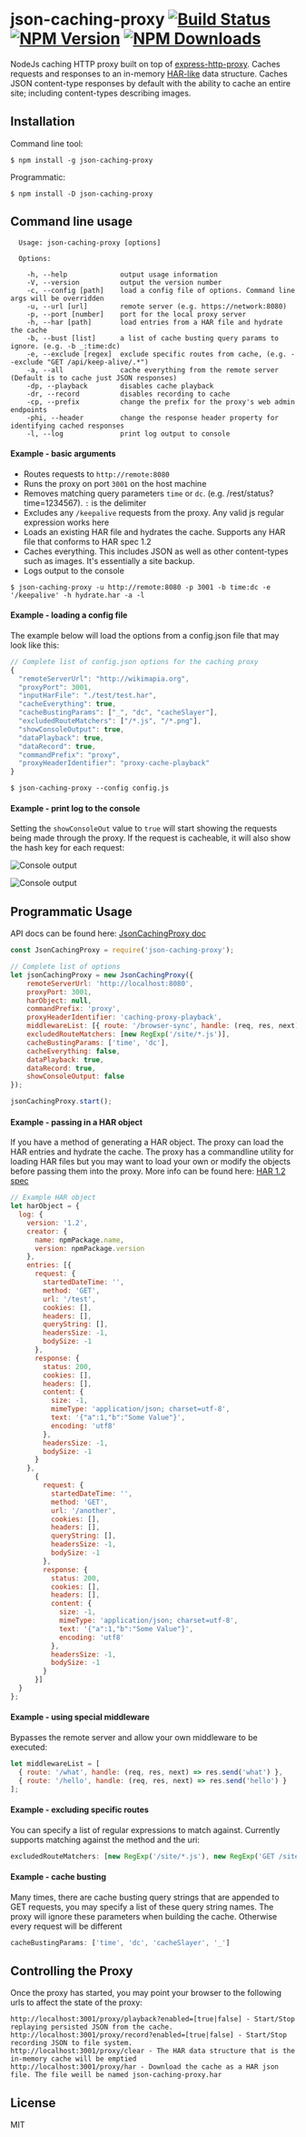 # json-caching-proxy [![Build Status](https://travis-ci.org/sonyseng/json-caching-proxy.svg?branch=master)](https://travis-ci.org/sonyseng/json-caching-proxy) [![NPM Version](http://img.shields.io/npm/v/json-caching-proxy.svg?style=flat)](https://www.npmjs.org/package/json-caching-proxy) [![NPM Downloads](https://img.shields.io/npm/dm/json-caching-proxy.svg?style=flat)](https://www.npmjs.org/package/json-caching-proxy)

NodeJs caching HTTP proxy built on top of [express-http-proxy](https://github.com/villadora/express-http-proxy). Caches requests and responses to an in-memory [HAR-like](http://www.softwareishard.com/blog/har-12-spec/) data structure. Caches JSON content-type responses by default with the ability to cache an entire site; including content-types describing images.

## Installation

Command line tool:
```
$ npm install -g json-caching-proxy
```

Programmatic:
```
$ npm install -D json-caching-proxy
```

## Command line usage

```
  Usage: json-caching-proxy [options]

  Options:

    -h, --help             output usage information
    -V, --version          output the version number
    -c, --config [path]    load a config file of options. Command line args will be overridden
    -u, --url [url]        remote server (e.g. https://network:8080)
    -p, --port [number]    port for the local proxy server
    -h, --har [path]       load entries from a HAR file and hydrate the cache
    -b, --bust [list]      a list of cache busting query params to ignore. (e.g. -b _:time:dc)
    -e, --exclude [regex]  exclude specific routes from cache, (e.g. --exclude "GET /api/keep-alive/.*")
    -a, --all              cache everything from the remote server (Default is to cache just JSON responses)
    -dp, --playback        disables cache playback
    -dr, --record          disables recording to cache
    -cp, --prefix          change the prefix for the proxy's web admin endpoints
    -phi, --header         change the response header property for identifying cached responses
    -l, --log              print log output to console
```

#### Example - basic arguments
* Routes requests to `http://remote:8080`
* Runs the proxy on port `3001` on the host machine
* Removes matching query parameters `time` or `dc`. (e.g. /rest/status?time=1234567). `:` is the delimiter
* Excludes any `/keepalive` requests from the proxy. Any valid js regular expression works here
* Loads an existing HAR file and hydrates the cache. Supports any HAR file that conforms to HAR spec 1.2
* Caches everything. This includes JSON as well as other content-types such as images. It's essentially a site backup.
* Logs output to the console

```
$ json-caching-proxy -u http://remote:8080 -p 3001 -b time:dc -e '/keepalive' -h hydrate.har -a -l
```

#### Example - loading a config file

The example below will load the options from a config.json file that may look like this:

```js
// Complete list of config.json options for the caching proxy
{
  "remoteServerUrl": "http://wikimapia.org",
  "proxyPort": 3001,
  "inputHarFile": "./test/test.har",
  "cacheEverything": true,
  "cacheBustingParams": ["_", "dc", "cacheSlayer"],
  "excludedRouteMatchers": ["/*.js", "/*.png"],
  "showConsoleOutput": true,
  "dataPlayback": true,
  "dataRecord": true,
  "commandPrefix": "proxy",
  "proxyHeaderIdentifier": "proxy-cache-playback"
}
```
```
$ json-caching-proxy --config config.js
```

#### Example - print log to the console
Setting the `showConsoleOut` value to `true` will start showing the requests being made through the proxy. If the request is cacheable, it will also show the hash key for each request:

![Console output](http://sonyseng.github.io/json-caching-proxy/images/caching-proxy1.png)

![Console output](http://sonyseng.github.io/json-caching-proxy/images/caching-proxy2.png)

## Programmatic Usage

API docs can be found here: [JsonCachingProxy doc](http://sonyseng.github.io/json-caching-proxy/jsdoc/JsonCachingProxy.html)

```js
const JsonCachingProxy = require('json-caching-proxy');

// Complete list of options
let jsonCachingProxy = new JsonCachingProxy({
    remoteServerUrl: 'http://localhost:8080',
    proxyPort: 3001,
    harObject: null,
    commandPrefix: 'proxy',
    proxyHeaderIdentifier: 'caching-proxy-playback',
    middlewareList: [{ route: '/browser-sync', handle: (req, res, next) => res.send('bypass proxy')}],
    excludedRouteMatchers: [new RegExp('/site/*.js')],
    cacheBustingParams: ['time', 'dc'],
    cacheEverything: false,
    dataPlayback: true,
    dataRecord: true,
    showConsoleOutput: false
});

jsonCachingProxy.start();
```

#### Example - passing in a HAR object
If you have a method of generating a HAR object. The proxy can load the HAR entries and hydrate the cache. The proxy has a commandline
utility for loading HAR files but you may want to load your own or modify the objects before passing them into the proxy. More info can be found
here: [HAR 1.2 spec](http://www.softwareishard.com/blog/har-12-spec/)

```js
// Example HAR object
let harObject = {
  log: {
    version: '1.2',
    creator: {
      name: npmPackage.name,
      version: npmPackage.version
    },
    entries: [{
      request: {
        startedDateTime: '',
        method: 'GET',
        url: '/test',
        cookies: [],
        headers: [],
        queryString: [],
        headersSize: -1,
        bodySize: -1
      },
      response: {
        status: 200,
        cookies: [],
        headers: [],
        content: {
          size: -1,
          mimeType: 'application/json; charset=utf-8',
          text: '{"a":1,"b":"Some Value"}',
          encoding: 'utf8'
        },
        headersSize: -1,
        bodySize: -1
      }
    },
      {
        request: {
          startedDateTime: '',
          method: 'GET',
          url: '/another',
          cookies: [],
          headers: [],
          queryString: [],
          headersSize: -1,
          bodySize: -1
        },
        response: {
          status: 200,
          cookies: [],
          headers: [],
          content: {
            size: -1,
            mimeType: 'application/json; charset=utf-8',
            text: '{"a":1,"b":"Some Value"}',
            encoding: 'utf8'
          },
          headersSize: -1,
          bodySize: -1
        }
      }]
  }
};
```

#### Example - using special middleware
Bypasses the remote server and allow your own middleware to be executed:
```js
let middlewareList = [
  { route: '/what', handle: (req, res, next) => res.send('what') },
  { route: '/hello', handle: (req, res, next) => res.send('hello') }
];
```

#### Example - excluding specific routes
You can specify a list of regular expressions to match against. Currently supports matching against the method and the uri:
```js
excludedRouteMatchers: [new RegExp('/site/*.js'), new RegExp('GET /site/*.gif'), new RegExp('POST /account/666')]
```

#### Example - cache busting
Many times, there are cache busting query strings that are appended to GET requests, you may specify a list of these
query string names. The proxy will ignore these parameters when building the cache. Otherwise every request will be
different
```js
cacheBustingParams: ['time', 'dc', 'cacheSlayer', '_']
```

## Controlling the Proxy
Once the proxy has started, you may point your browser to the following urls to affect the state of the proxy:
```
http://localhost:3001/proxy/playback?enabled=[true|false] - Start/Stop replaying persisted JSON from the cache.
http://localhost:3001/proxy/record?enabled=[true|false] - Start/Stop recording JSON to file system.
http://localhost:3001/proxy/clear - The HAR data structure that is the in-memory cache will be emptied
http://localhost:3001/proxy/har - Download the cache as a HAR json file. The file weill be named json-caching-proxy.har
```

## License

MIT
